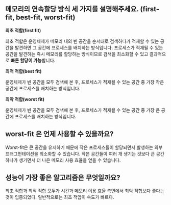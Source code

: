 ## 메모리의 연속할당 방식 세 가지를 설명해주세요. (first-fit, best-fit, worst-fit)
**최초 적합(first fit)**

최초 적합은 운영체제가 메모리 내의 빈 공간을 순서대로 검색하다가 적재할 수 있는 공간을 발견하면 그 공간에 프로세스를 배치하는 방식입니다. 프로세스가 적재될 수 있는 공간을 발견하는 즉시 메모리를 할당하는 방식이므로 검색을 최소화할 수 있고 결과적으로 **빠른 할당이 가능**합니다.

**최적 적합(best fit)**

운영체제가 빈 공간을 모두 검색해 본 후, 프로세스가 적재될 수 있는 공간 중 가장 작은 공간에 프로세스를 배치하는 방식입니다. 

**최악 적합(worst fit)**

운영체제가 빈 공간을 모두 검색해 본 후, 프로세스가 적재될 수 있는 공간 중 가장 큰 공간에 프로세스를 배치하는 방식입니다.

## worst-fit 은 언제 사용할 수 있을까요?
Worst-fit은 큰 공간을 유지하기 때문에 작은 프로세스들이 할당되면서 발생하는 외부 프래그먼테이션을 최소화할 수 있습니다. 작은 공간들이 여러 개 생기는 것보다 큰 공간 하나가 생기면서 더 나은 메모리 사용 효율을 얻을 수 있습니다.

## 성능이 가장 좋은 알고리즘은 무엇일까요?
최초 적합과 최적 적합 모두가 시간과 메모리 이용 효율 측면에서 최악 적합보다 좋다는 것이 입증되었다.
일반적으로는 최초 적압이 속도가 빠르다. 

